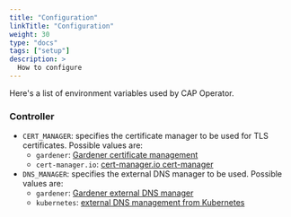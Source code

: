 ```yaml
---
title: "Configuration"
linkTitle: "Configuration"
weight: 30
type: "docs"
tags: ["setup"]
description: >
  How to configure
---
```


Here's a list of environment variables used by CAP Operator.

### Controller

- `CERT_MANAGER`: specifies the certificate manager to be used for TLS certificates. Possible values are:
  - `gardener`: [Gardener certificate management](https://github.com/gardener/cert-management)
  - `cert-manager.io`: [cert-manager.io cert-manager](https://github.com/cert-manager/cert-manager)
- `DNS_MANAGER`: specifies the external DNS manager to be used. Possible values are:
  - `gardener`: [Gardener external DNS manager](https://github.com/gardener/external-dns-management)
  - `kubernetes`: [external DNS management from Kubernetes](https://github.com/kubernetes-sigs/external-dns)

